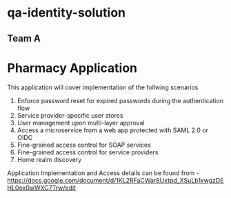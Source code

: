 # qa-identity-solution

## Team A

# Pharmacy Application

This application will cover implementation of the follwing scenarios
1. Enforce password reset for expired passwords during the authentication flow
2. Service provider-specific user stores
3. User management upon multi-layer approval
4. Access a microservice from a web app protected with SAML 2.0 or OIDC
5. Fine-grained access control for SOAP services
6. Fine-grained access control for service providers
7. Home realm discovery


Application Implementation and Access details can be found from - https://docs.google.com/document/d/1KL2RFaCWar8Uxtpd_XSuLb1xwgzDEHL0ox0wWXC7Trw/edit 
